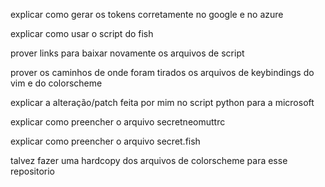 explicar como gerar os tokens corretamente no google e no azure

explicar como usar o script do fish

prover links para baixar novamente os arquivos de script

prover os caminhos de onde foram tirados os arquivos de keybindings do vim e
do colorscheme

explicar a alteração/patch feita por mim no script python para a microsoft

explicar como preencher o arquivo secretneomuttrc

explicar como preencher o arquivo secret.fish

talvez fazer uma hardcopy dos arquivos de colorscheme para esse repositorio
